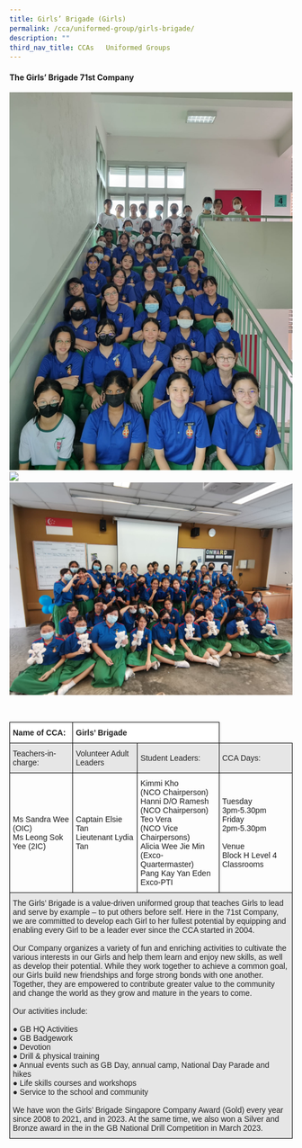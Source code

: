 ```yaml
---
title: Girls’ Brigade (Girls)
permalink: /cca/uniformed-group/girls-brigade/
description: ""
third_nav_title: CCAs   Uniformed Groups
---
```

#### **The Girls’ Brigade 71st Company**
![](/images/girls%20brigade%201.jpg)
![](/images/girls%20brigade%202.jpg)
![](/images/girls%20brigade%203.jpg)



<br>
<style type="text/css">
.tg  {border-collapse:collapse;border-spacing:0;}
.tg td{border-color:black;border-style:solid;border-width:1px;font-family:Arial, sans-serif;font-size:14px;
  overflow:hidden;padding:10px 5px;word-break:normal;}
.tg th{border-color:black;border-style:solid;border-width:1px;font-family:Arial, sans-serif;font-size:14px;
  font-weight:normal;overflow:hidden;padding:10px 5px;word-break:normal;}
.tg .tg-l2bf{background-color:#FFF;color:#222;font-weight:bold;text-align:left;vertical-align:top}
.tg .tg-h5mn{background-color:#E6E6E6;color:#222;text-align:left;vertical-align:middle}
.tg .tg-1ppo{background-color:#FFF;color:#222;text-align:left;vertical-align:middle}
</style>

<table class="tg">
<thead>
  <tr>
    <th class="tg-l2bf"><span style="font-weight:bold">Name of CCA:</span></th>
    <th class="tg-l2bf" colspan="2"><span style="font-weight:bold">Girls’ Brigade</span></th>
  </tr>
</thead>
<tbody>
  <tr>
    <td class="tg-h5mn">Teachers-in-charge:</td>
    <td class="tg-h5mn">Volunteer Adult Leaders</td>
    <td class="tg-h5mn">Student Leaders:</td>
    <td class="tg-h5mn">CCA Days:</td>
	</tr>
  <tr>
    <td class="tg-tsok">Ms Sandra Wee (OIC)<br>Ms Leong Sok Yee (2IC)</td>
    <td class="tg-tsok">Captain Elsie Tan<br>Lieutenant Lydia Tan</td>
    <td class="tg-tsok">Kimmi Kho<br>(NCO Chairperson)<br>Hanni D/O Ramesh<br>(NCO Chairperson)<br>Teo Vera<br>(NCO Vice Chairpersons)<br>Alicia Wee Jie Min<br>(Exco-Quartermaster)<br>Pang Kay Yan Eden<br>Exco-PTI</td>
    <td class="tg-tsok">Tuesday<br>3pm-5.30pm<br>Friday<br>2pm-5.30pm<br><br>Venue<br>Block H Level 4 Classrooms</td>
	</tr>
  <tr>
    <td class="tg-h5mn" colspan="4">The Girls’ Brigade is a value-driven uniformed group that teaches Girls to lead and serve by example – to put others before self. Here in the 71st Company, we are committed to develop each Girl to her fullest potential by equipping and enabling every Girl to be a leader ever since the CCA started in 2004.<br><br>Our Company organizes a variety of fun and enriching activities to cultivate the various interests in our Girls and help them learn and enjoy new skills, as well as develop their potential. While they work together to achieve a common goal, our Girls build new friendships and forge strong bonds with one another. Together, they are empowered to contribute greater value to the community and change the world as they grow and mature in the years to come.<br><br>Our activities include:<br><br>●     GB HQ Activities<br>●     GB Badgework<br>●     Devotion<br>●     Drill &amp; physical training<br>●     Annual events such as GB Day, annual camp, National Day Parade and hikes<br>●     Life skills courses and workshops<br>●     Service to the school and community<br><br>We have won the Girls’ Brigade Singapore Company Award (Gold) every year since 2008 to 2021, and in 2023. At the same time, we also won a Silver and Bronze award in the in the GB National Drill Competition in March 2023.</td>
  </tr>
</tbody>
</table>